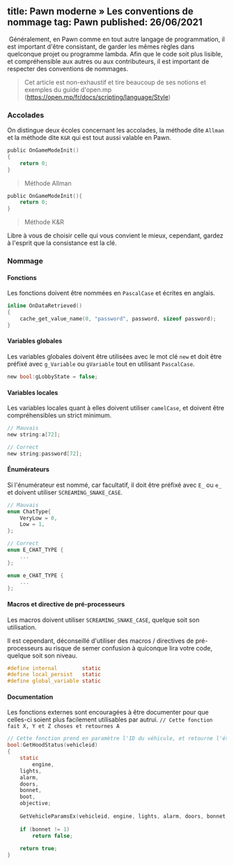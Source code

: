 title: Pawn moderne » Les conventions de nommage
tag: Pawn
published: 26/06/2021
---

​	Généralement, en Pawn comme en tout autre langage de programmation, il est important d'être consistant, de garder les mêmes règles dans quelconque projet ou programme lambda. Afin que le code soit plus lisible, et compréhensible aux autres ou aux contributeurs, il est important de respecter des conventions de nommages.

> Cet article est non-exhaustif et tire beaucoup de ses notions et exemples du guide d'open.mp (https://open.mp/fr/docs/scripting/language/Style)

### Accolades

On distingue deux écoles concernant les accolades, la méthode dite `Allman` et la méthode dite `K&R` qui est tout aussi valable en Pawn.

```c
public OnGameModeInit()
{
    return 0;
}
```

> Méthode Allman

```c
public OnGameModeInit(){
    return 0;
}
```

> Méthode K&R

Libre à vous de choisir celle qui vous convient le mieux, cependant, gardez à l'esprit que la consistance est la clé.

### Nommage

#### Fonctions

Les fonctions doivent être nommées en `PascalCase` et écrites en anglais.

```c
inline OnDataRetrieved()
{
    cache_get_value_name(0, "password", password, sizeof password);
}
```

#### Variables globales

Les variables globales doivent être utilisées avec le mot clé `new` et doit être préfixé avec `g_Variable` ou `gVariable` tout en utilisant `PascalCase`.

```c
new bool:gLobbyState = false;
```

 #### Variables locales

Les variables locales quant à elles doivent utiliser `camelCase`, et doivent être compréhensibles un strict minimum.

```c
// Mauvais
new string:a[72];

// Correct
new string:password[72];
```

#### Énumérateurs

Si l'énumérateur est nommé, car facultatif, il doit être préfixé avec `E_` ou `e_` et doivent utiliser `SCREAMING_SNAKE_CASE`.

```c
// Mauvais
enum ChatType{
	VeryLow = 0,
    Low = 1,
};

// Correct
enum E_CHAT_TYPE {
    ...
};

enum e_CHAT_TYPE {
    ...
};
```

#### Macros et directive de pré-processeurs

Les macros doivent utiliser `SCREAMING_SNAKE_CASE`, quelque soit son utilisation.

Il est cependant, déconseillé d'utiliser des macros / directives de pré-processeurs au risque de semer confusion à quiconque lira votre code, quelque soit son niveau.

```c
#define internal        static
#define local_persist   static
#define global_variable static
```

#### Documentation

Les fonctions externes sont encouragées à être documenter pour que celles-ci soient plus facilement utilisables par autrui. `// Cette fonction fait X, Y et Z choses et retournes A`

```c
// Cette fonction prend en paramètre l'ID du véhicule, et retourne l'état du capot du véhicule.
bool:GetHoodStatus(vehicleid)
{
	static
        engine,
	lights,
	alarm,
	doors,
	bonnet,
	boot,
	objective;
    
	GetVehicleParamsEx(vehicleid, engine, lights, alarm, doors, bonnet, boot, objective);
    
	if (bonnet != 1)
        return false;
    
	return true;
}
```

